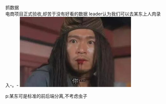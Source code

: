 抓数据    
电商项目正式验收,却苦于没有好看的数据
leader认为我们可以去某东上人肉录入-。-
![image](https://github.com/Glimis/chrome/raw/master/img/u=1259477795,2907124758&fm=21&gp=0.jpg)

p:某东可是标准的前后端分离,不考虑虫子


